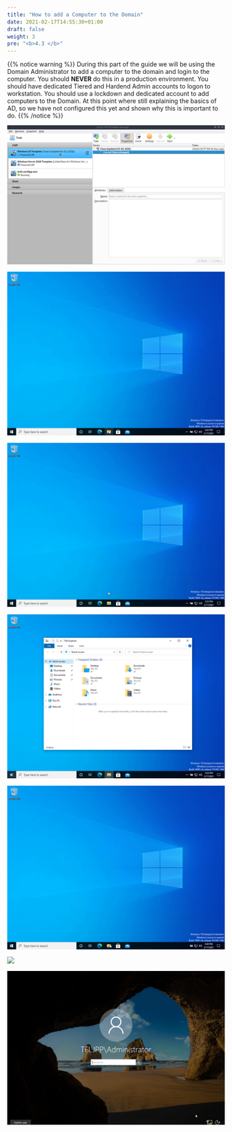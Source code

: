 ```yaml
---
title: "How to add a Computer to the Domain"
date: 2021-02-17T14:55:30+01:00
draft: false
weight: 3
pre: "<b>4.3 </b>"
---
```


{{% notice warning %}}
During this part of the guide we will be using the Domain Administrator to add a computer to the domain and login to the computer. You should **NEVER** do this in a production environment. You should have dedicated Tiered and Hardend Admin accounts to logon to workstation. You should use a lockdown and dedicated account to add computers to the Domain. At this point where still explaining the basics of AD, so we have not configured this yet and shown why this is important to do.
{{% /notice %}}

![](create_new_pc.gif)

![](rename_pc.gif)

![](network_settings.gif)

![](test_network_settings.gif)

![](add_pc_to_domain.gif)

![](logon_into_domain.gif)

![](move_from_default_ou.gif)